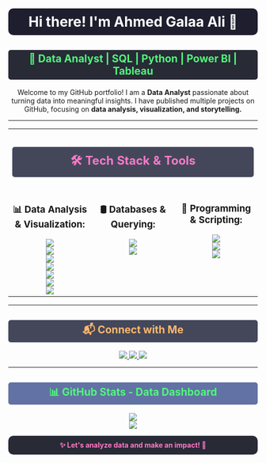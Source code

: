 <h1 align="center" style="background-color:#1E1E2E; color:#FFFFFF; padding:10px; border-radius:10px;">Hi there! I'm Ahmed Galaa Ali 👋</h1>

<h2 align="center" style="background-color:#282A36; color:#50FA7B; padding:5px; border-radius:5px;">🚀 Data Analyst | SQL | Python | Power BI | Tableau</h2>

<p align="center">Welcome to my GitHub portfolio! I am a <strong>Data Analyst</strong> passionate about turning data into meaningful insights. I have published multiple projects on GitHub, focusing on <strong>data analysis, visualization, and storytelling.</strong></p>

---

<table align="center" width="100%">
  <tr>
    <td colspan="3" align="center">
      <h2 style="background-color:#44475A; color:#FF79C6; padding:10px; border-radius:5px;">🛠️ Tech Stack & Tools</h2>
    </td>
  </tr>
  <tr>
    <td align="center" width="33%" valign="top">
      <h3>📊 Data Analysis & Visualization:</h3>
      <img src="https://img.shields.io/badge/Microsoft_Excel-217346?style=for-the-badge&logo=microsoft-excel&logoColor=white"><br>
      <img src="https://img.shields.io/badge/Power_BI-F2C811?style=for-the-badge&logo=power-bi&logoColor=black"><br>
      <img src="https://img.shields.io/badge/Tableau-E97627?style=for-the-badge&logo=tableau&logoColor=white"><br>
      <img src="https://img.shields.io/badge/Pandas-150458?style=for-the-badge&logo=pandas&logoColor=white"><br>
      <img src="https://img.shields.io/badge/Matplotlib-008080?style=for-the-badge&logo=python&logoColor=white"><br>
      <img src="https://img.shields.io/badge/Seaborn-008080?style=for-the-badge&logo=python&logoColor=white"><br>
      <img src="https://img.shields.io/badge/NumPy-013243?style=for-the-badge&logo=numpy&logoColor=white">
    </td>
    <td align="center" width="33%" valign="top">
      <h3>🛢️ Databases & Querying:</h3>
      <img src="https://img.shields.io/badge/SQL-4479A1?style=for-the-badge&logo=postgresql&logoColor=white"><br>
      <img src="https://img.shields.io/badge/R-276DC3?style=for-the-badge&logo=r&logoColor=white">
    </td>
    <td align="center" width="33%" valign="top">
      <h3>🐍 Programming & Scripting:</h3>
      <img src="https://img.shields.io/badge/Python-3776AB?style=for-the-badge&logo=python&logoColor=white"><br>
      <img src="https://img.shields.io/badge/Jupyter-F37626?style=for-the-badge&logo=jupyter&logoColor=white"><br>
      <img src="https://img.shields.io/badge/VS_Code-007ACC?style=for-the-badge&logo=visual-studio-code&logoColor=white">
    </td>
  </tr>
</table>

---

<h2 align="center" style="background-color:#44475A; color:#FFB86C; padding:5px; border-radius:5px;">📬 Connect with Me</h2>
<p align="center">
  <a href="https://www.linkedin.com/in/ahmed-galaa">
    <img src="https://img.shields.io/badge/LinkedIn-0A66C2?style=for-the-badge&logo=linkedin&logoColor=white">
  </a>
  <a href="https://www.kaggle.com/ahmedgalaaali">
    <img src="https://img.shields.io/badge/Kaggle-20BEFF?style=for-the-badge&logo=kaggle&logoColor=white">
  </a>
  <a href="https://www.hackerrank.com/profile/ahmedgalaa1470">
    <img src="https://img.shields.io/badge/HackerRank-2EC866?style=for-the-badge&logo=hackerrank&logoColor=white">
  </a>
</p>

---

<h2 align="center" style="background-color:#6272A4; color:#50FA7B; padding:5px; border-radius:5px;">📊 GitHub Stats - Data Dashboard</h2>

<p align="center">
  <img src="https://github-readme-stats.vercel.app/api?username=ahmedgalaaali&show_icons=true&theme=dracula">
  <br>
  <img src="https://github-readme-stats.vercel.app/api/top-langs/?username=ahmedgalaaali&layout=compact&theme=dracula">
</p>

<p align="center" style="background-color:#282A36; color:#FF79C6; padding:10px; border-radius:10px;"><strong>✨ Let's analyze data and make an impact! 🚀</strong></p>
